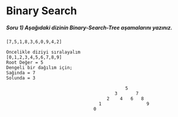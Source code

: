 # Binary Search

##### Soru 1) Aşağıdaki dizinin Binary-Search-Tree aşamalarını yazınız.

```
[7,5,1,8,3,6,0,9,4,2]
```

```
Öncelikle diziyi sıralayalım
[0,1,2,3,4,5,6,7,8,9]
Root Değer = 5
Dengeli bir dağılım için;
Sağında = 7
Solunda = 3

											 5
										 3		 7	
									  2	   4   6   8
								   1				 9
								 0			
```
